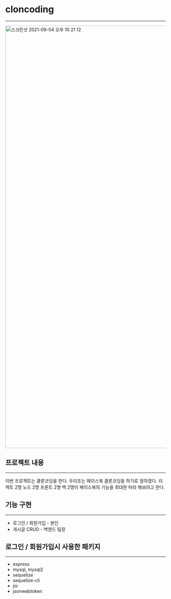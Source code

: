 # cloncoding
___

<img width="1325" alt="스크린샷 2021-09-04 오후 10 21 12" src="https://user-images.githubusercontent.com/85220179/132095869-1b878a2e-7d5e-430a-925b-e878b31b1a20.png">

## 프로젝트 내용
___

이번 프로젝트는 클론코딩을 한다. 우리조는 페이스북 클론코딩을 하기로 정하였다. 리액트 2명 노드 2명 프론트 2명 백 2명이
페이스북의 기능을 최대한 따라 해보려고 한다.

## 기능 구현
___
* 로그인 / 회원가입 - 본인
* 게시글 CRUD - 백앤드 팀장

## 로그인 / 회원가입시 사용한 패키지
___
* express
* mysql, mysql2
* sequelize
* sequelize-cli
* joi 
* jsonwebtoken


